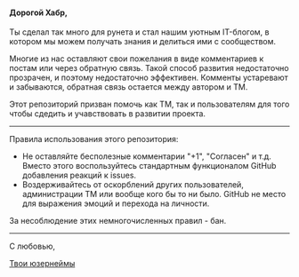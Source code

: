 #### Дорогой Хабр,

Ты сделал так много для рунета и стал нашим уютным IT-блогом, в котором мы можем получать знания и делиться ими с сообществом.

Многие из нас оставляют свои пожелания в виде комментариев к постам или через обратную связь.
Такой способ развития недостаточно прозрачен, и поэтому недостаточно эффективен.
Комменты устаревают и забываются, обратная связь остается между автором и ТМ.

Этот репозиторий призван помочь как ТМ, так и пользователям для того чтобы сдедить и учавствовать в развитии проекта.

---

Правила использования этого репозитория:

- Не оставляйте бесполезные комментарии "+1", "Согласен" и т.д. Вместо этого воспользуйтесь стандартным функционалом GitHub добавления реакций к issues.
- Воздерживайтесь от оскорблений других пользователей, администрации ТМ или вообще кого бы то ни было. GitHub не место для выражения эмоций и перехода на личности.

За несоблюдение этих немногочисленных правил - бан.

---

С любовью,

[Твои юзернеймы](https://habrahabr.ru/users/)
